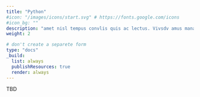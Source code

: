 ```yaml
---
title: "Python"
#icon: "/images/icons/start.svg" # https://fonts.google.com/icons
#icon_bg: ""
description: "amet nisl tempus convlis quis ac lectus. Vivsdv amus mana justo, lacinia eget"
weight: 2

# don't create a separete form
type: "docs"
_build:
  list: always
  publishResources: true
  render: always
---
```


TBD
